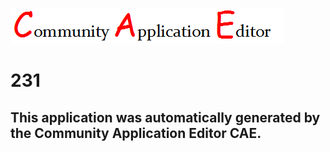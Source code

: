![CAE](https://github.com/GHProjectsTest/CAE-Deployment-Temp/blob/master/img/logo.png)  

231
===================


This application was automatically generated by the Community Application Editor CAE.  
---------------
